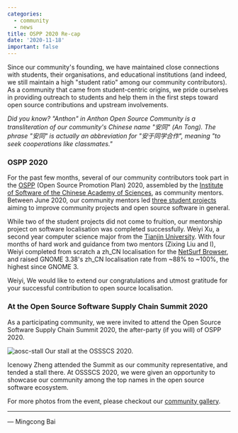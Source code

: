 ```yaml
---
categories:
  - community
  - news
title: OSPP 2020 Re-cap
date: '2020-11-18'
important: false
---
```


Since our community's founding, we have maintained close connections with
students, their organisations, and educational institutions (and indeed, we
still maintain a high "student ratio" among our community contributors). As a
community that came from student-centric origins, we pride ourselves in
providing outreach to students and help them in the first steps toward open
source contributions and upstream involvements.

*Did you know? "Anthon" in Anthon Open Source Community is a transliteration
of our community's Chinese name "安同" (An Tong). The phrase "安同" is
actually an abbreviation for "安于同学合作", meaning "to seek cooperations
like classmates."*

### OSPP 2020

For the past few months, several of our community contributors took part in the
[OSPP](https://isrc.iscas.ac.cn/summer2020/) (Open Source Promotion Plan) 2020,
assembled by the [Institute of Software of the Chinese Academy of Sciences](http://english.is.cas.cn/),
as community mentors. Between June 2020, our community mentors led
[three student projects](https://wiki.aosc.io/zh/community/ospp/2020-projects/)
aiming to improve community projects and open source software in general.

While two of the student projects did not come to fruition, our mentorship
project on software localisation was completed successfully. Weiyi Xu, a
second year computer science major from the [Tianjin University](http://www.tju.edu.cn/english/index.htm).
With four months of hard work and guidance from two mentors (Zixing Liu and I),
Weiyi completed from scratch a zh_CN localisation for the [NetSurf Browser](https://www.netsurf-browser.org/),
and raised GNOME 3.38's zh_CN localisation rate from ~88% to ~100%, the highest
since GNOME 3.

Weiyi, We would like to extend our congratulations and utmost gratitude for
your successful contribution to open source localisation.

### At the Open Source Software Supply Chain Summit 2020

As a participating community, we were invited to attend the Open Source
Software Supply Chain Summit 2020, the after-party (if you will) of OSPP 2020.

![aosc-stall](/assets/i/gallery/2020-ospp-aosc-stall.jpg)
Our stall at the OSSSCS 2020.

Icenowy Zheng attended the Summit as our community representative, and tended
a stall there. At OSSSCS 2020, we were given an opportunity to showcase our
community among the top names in the open source software ecosystem.

For more photos from the event, please checkout our [community gallery](https://aosc.io/news/gallery/#ospp-2020).

----

— Mingcong Bai

